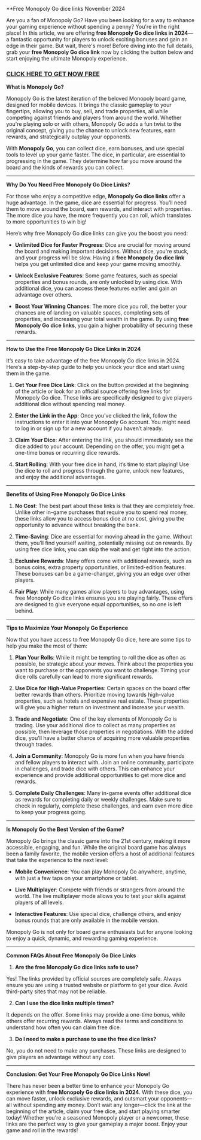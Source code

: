 **Free Monopoly Go dice links November 2024

Are you a fan of Monopoly Go? Have you been looking for a way to enhance your gaming experience without spending a penny? You're in the right place! In this article, we are offering **free Monopoly Go dice links in 2024**—a fantastic opportunity for players to unlock exciting bonuses and gain an edge in their game. But wait, there's more! Before diving into the full details, grab your **free Monopoly Go dice link** now by clicking the button below and start enjoying the ultimate Monopoly experience.

### [CLICK HERE TO GET NOW FREE](https://freeforyou.xyz/monopoly/go/)

**What is Monopoly Go?**

Monopoly Go is the latest iteration of the beloved Monopoly board game, designed for mobile devices. It brings the classic gameplay to your fingertips, allowing you to buy, sell, and trade properties, all while competing against friends and players from around the world. Whether you're playing solo or with others, Monopoly Go adds a fun twist to the original concept, giving you the chance to unlock new features, earn rewards, and strategically outplay your opponents.

With **Monopoly Go**, you can collect dice, earn bonuses, and use special tools to level up your game faster. The dice, in particular, are essential to progressing in the game. They determine how far you move around the board and the kinds of rewards you can collect.

---

**Why Do You Need Free Monopoly Go Dice Links?**

For those who enjoy a competitive edge, **Monopoly Go dice links** offer a huge advantage. In the game, dice are essential for progress. You’ll need them to move around the board, earn rewards, and interact with properties. The more dice you have, the more frequently you can roll, which translates to more opportunities to win big!

Here’s why free Monopoly Go dice links can give you the boost you need:

- **Unlimited Dice for Faster Progress**: Dice are crucial for moving around the board and making important decisions. Without dice, you're stuck, and your progress will be slow. Having a **free Monopoly Go dice link** helps you get unlimited dice and keep your game moving smoothly.
  
- **Unlock Exclusive Features**: Some game features, such as special properties and bonus rounds, are only unlocked by using dice. With additional dice, you can access these features earlier and gain an advantage over others.

- **Boost Your Winning Chances**: The more dice you roll, the better your chances are of landing on valuable spaces, completing sets of properties, and increasing your total wealth in the game. By using **free Monopoly Go dice links**, you gain a higher probability of securing these rewards.

---

**How to Use the Free Monopoly Go Dice Links in 2024**

It’s easy to take advantage of the free Monopoly Go dice links in 2024. Here’s a step-by-step guide to help you unlock your dice and start using them in the game.

1. **Get Your Free Dice Link**: Click on the button provided at the beginning of the article or look for an official source offering free links for Monopoly Go dice. These links are specifically designed to give players additional dice without spending real money.

2. **Enter the Link in the App**: Once you’ve clicked the link, follow the instructions to enter it into your Monopoly Go account. You might need to log in or sign up for a new account if you haven’t already.

3. **Claim Your Dice**: After entering the link, you should immediately see the dice added to your account. Depending on the offer, you might get a one-time bonus or recurring dice rewards.

4. **Start Rolling**: With your free dice in hand, it’s time to start playing! Use the dice to roll and progress through the game, unlock new features, and enjoy the additional advantages.

---

**Benefits of Using Free Monopoly Go Dice Links**

1. **No Cost**: The best part about these links is that they are completely free. Unlike other in-game purchases that require you to spend real money, these links allow you to access bonus dice at no cost, giving you the opportunity to advance without breaking the bank.

2. **Time-Saving**: Dice are essential for moving ahead in the game. Without them, you’ll find yourself waiting, potentially missing out on rewards. By using free dice links, you can skip the wait and get right into the action.

3. **Exclusive Rewards**: Many offers come with additional rewards, such as bonus coins, extra property opportunities, or limited-edition features. These bonuses can be a game-changer, giving you an edge over other players.

4. **Fair Play**: While many games allow players to buy advantages, using free Monopoly Go dice links ensures you are playing fairly. These offers are designed to give everyone equal opportunities, so no one is left behind.

---

**Tips to Maximize Your Monopoly Go Experience**

Now that you have access to free Monopoly Go dice, here are some tips to help you make the most of them:

1. **Plan Your Rolls**: While it might be tempting to roll the dice as often as possible, be strategic about your moves. Think about the properties you want to purchase or the opponents you want to challenge. Timing your dice rolls carefully can lead to more significant rewards.

2. **Use Dice for High-Value Properties**: Certain spaces on the board offer better rewards than others. Prioritize moving towards high-value properties, such as hotels and expensive real estate. These properties will give you a higher return on investment and increase your wealth.

3. **Trade and Negotiate**: One of the key elements of Monopoly Go is trading. Use your additional dice to collect as many properties as possible, then leverage those properties in negotiations. With the added dice, you'll have a better chance of acquiring more valuable properties through trades.

4. **Join a Community**: Monopoly Go is more fun when you have friends and fellow players to interact with. Join an online community, participate in challenges, and trade dice with others. This can enhance your experience and provide additional opportunities to get more dice and rewards.

5. **Complete Daily Challenges**: Many in-game events offer additional dice as rewards for completing daily or weekly challenges. Make sure to check in regularly, complete these challenges, and earn even more dice to keep your progress going.

---

**Is Monopoly Go the Best Version of the Game?**

Monopoly Go brings the classic game into the 21st century, making it more accessible, engaging, and fun. While the original board game has always been a family favorite, the mobile version offers a host of additional features that take the experience to the next level:

- **Mobile Convenience**: You can play Monopoly Go anywhere, anytime, with just a few taps on your smartphone or tablet.
  
- **Live Multiplayer**: Compete with friends or strangers from around the world. The live multiplayer mode allows you to test your skills against players of all levels.

- **Interactive Features**: Use special dice, challenge others, and enjoy bonus rounds that are only available in the mobile version.

Monopoly Go is not only for board game enthusiasts but for anyone looking to enjoy a quick, dynamic, and rewarding gaming experience.

---

**Common FAQs About Free Monopoly Go Dice Links**

1. **Are the free Monopoly Go dice links safe to use?**

Yes! The links provided by official sources are completely safe. Always ensure you are using a trusted website or platform to get your dice. Avoid third-party sites that may not be reliable.

2. **Can I use the dice links multiple times?**

It depends on the offer. Some links may provide a one-time bonus, while others offer recurring rewards. Always read the terms and conditions to understand how often you can claim free dice.

3. **Do I need to make a purchase to use the free dice links?**

No, you do not need to make any purchases. These links are designed to give players an advantage without any cost.

---

**Conclusion: Get Your Free Monopoly Go Dice Links Now!**

There has never been a better time to enhance your Monopoly Go experience with **free Monopoly Go dice links in 2024**. With these dice, you can move faster, unlock exclusive rewards, and outsmart your opponents—all without spending any money. Don’t wait any longer—click the link at the beginning of the article, claim your free dice, and start playing smarter today! Whether you're a seasoned Monopoly player or a newcomer, these links are the perfect way to give your gameplay a major boost. Enjoy your game and roll in the rewards!
